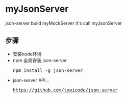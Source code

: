 # myJsonServer
json-server build myMockServer it's call myJsonServer


## 步骤

* 安装node环境
* npm 全局安装 json-server <pre>npm install -g json-server</pre>
* json-server API...  <pre><a>https://github.com/typicode/json-server</a></pre>